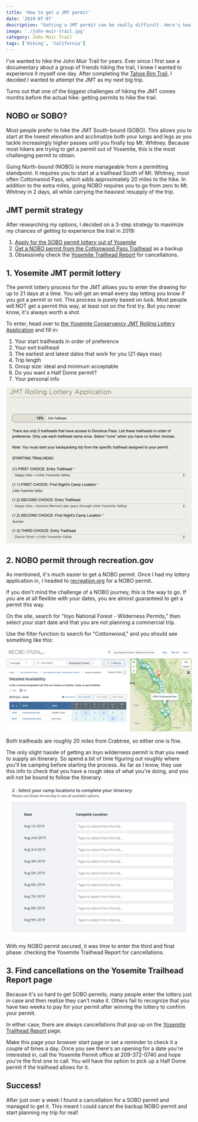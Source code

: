 ```yaml
---
title: 'How to get a JMT permit'
date: '2019-07-07'
description: "Getting a JMT permit can be really difficult. Here's how got mine."
image: './john-muir-trail.jpg'
category: John Muir Trail
tags: ['Hiking', 'California']
---
```


I've wanted to hike the John Muir Trail for years. Ever since I first saw a documentary about a group of friends hiking the trail, I knew I wanted to experience it myself one day. After completing the [Tahoe Rim Trail](/trips/tahoe-rim-trail-2018), I decided I wanted to attempt the JMT as my next big trip.

Turns out that one of the biggest challenges of hiking the JMT comes months before the actual hike: getting permits to hike the trail.

## NOBO or SOBO?

Most people prefer to hike the JMT South-bound (SOBO). This allows you to start at the lowest elevation and acclimatize both your lungs and legs as you tackle increasingly higher passes until you finally top Mt. Whitney. Because most hikers are trying to get a permit out of Yosemite, this is the most challenging permit to obtain.

Going North-bound (NOBO) is more manageable from a permitting standpoint. It requires you to start at a trailhead South of Mt. Whitney, most often Cottonwood Pass, which adds approximately 20 miles to the hike. In addition to the extra miles, going NOBO requires you to go from zero to Mt. Whitney in 2 days, all while carrying the heaviest resupply of the trip.

## JMT permit strategy

After researching my options, I decided on a 3-step strategy to maximize my chances of getting to experience the trail in 2019:

1. [Apply for the SOBO permit lottery out of Yosemite](https://www.yosemiteconservancy.org/jmt-rolling-lottery-application)
2. [Get a NOBO permit from the Cottonwood Pass Trailhead](https://www.recreation.gov/) as a backup
3. Obsessively check the [Yosemite Trailhead Report](https://www.nps.gov/yose/planyourvisit/fulltrailheads.htm#donohue) for cancellations.

## 1. Yosemite JMT permit lottery

The permit lottery process for the JMT allows you to enter the drawing for up to 21 days at a time. You will get an email every day letting you know if you got a permit or not. This process is purely based on luck. Most people will NOT get a permit this way, at least not on the first try. But you never know, it's always worth a shot.

To enter, head over to [the Yosemite Conservancy JMT Rolling Lottery Application](https://www.yosemiteconservancy.org/jmt-rolling-lottery-application) and fill in:

1. Your start trailheads in order of preference
2. Your exit trailhead
3. The earliest and latest dates that work for you (21 days max)
4. Trip length
5. Group size: ideal and minimum acceptable
6. Do you want a Half Dome permit?
7. Your personal info

![SOBO permit lottery](./sobo-permit-lottery.png)

## 2. NOBO permit through recreation.gov

As mentioned, it's much easier to get a NOBO permit. Once I had my lottery application in, I headed to [recreation.org](https://www.recreation.gov/) for a NOBO permit.

If you don't mind the challenge of a NOBO journey, this is the way to go. If you are at all flexible with your dates, you are almost guaranteed to get a permit this way.

On the site, search for "Inyo National Forest - Wilderness Permits," then select your start date and that you are not planning a commercial trip.

Use the filter function to search for "Cottonwood," and you should see something like this:

![NOBO permit availability](./nobo-permit-availability.png)

Both trailheads are roughly 20 miles from Crabtree, so either one is fine.

The only slight hassle of getting an Inyo wilderness permit is that you need to supply an itinerary. So spend a bit of time figuring out roughly where you'll be camping before starting the process. As far as I know, they use this info to check that you have a rough idea of what you're doing, and you will not be bound to follow the itinerary.

![NOBO permit itinerary](./nobo-permit-itinerary.png)

With my NOBO permit secured, it was time to enter the third and final phase: checking the Yosemite Trailhead Report for cancellations.

## 3. Find cancellations on the Yosemite Trailhead Report page

Because it's so hard to get SOBO permits, many people enter the lottery just in case and then realize they can't make it. Others fail to recognize that you have two weeks to pay for your permit after winning the lottery to confirm your permit.

In either case, there are always cancellations that pop up on the [Yosemite Trailhead Report](https://www.nps.gov/yose/planyourvisit/fulltrailheads.htm#donohue) page.

Make this page your browser start page or set a reminder to check it a couple of times a day. Once you see there's an opening for a date you're interested in, call the Yosemite Permit office at 209-372-0740 and hope you're the first one to call. You will have the option to pick up a Half Dome permit if the trailhead allows for it.

## Success!

After just over a week I found a cancellation for a SOBO permit and managed to get it. This meant I could cancel the backup NOBO permit and start planning my trip for real!
